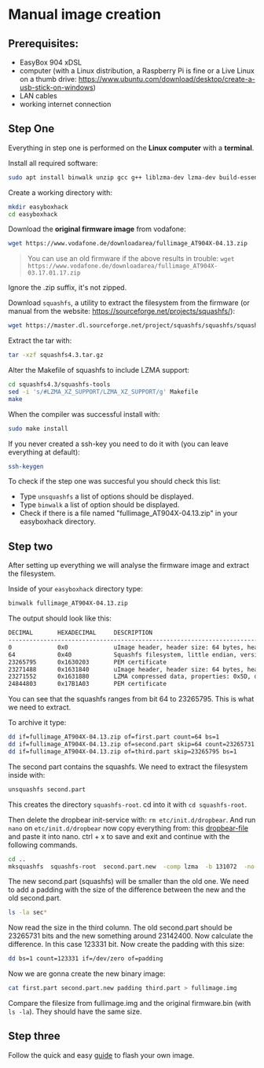 # Manual image creation

## Prerequisites:
- EasyBox 904 xDSL
- computer (with a Linux distribution, a Raspberry Pi is fine or a Live Linux on a thumb drive: https://www.ubuntu.com/download/desktop/create-a-usb-stick-on-windows)
- LAN cables
- working internet connection

## Step One

Everything in step one is performed on the **Linux computer** with a **terminal**.

Install all required software:
```bash
sudo apt install binwalk unzip gcc g++ liblzma-dev lzma-dev build-essential libtool automake
```

Create a working directory with:
```bash
mkdir easyboxhack
cd easyboxhack
```
Download the **original firmware image** from vodafone:
```bash
wget https://www.vodafone.de/downloadarea/fullimage_AT904X-04.13.zip
```

> You can use an old firmware if the above results in trouble: `wget https://www.vodafone.de/downloadarea/fullimage_AT904X-03.17.01.17.zip`

Ignore the .zip suffix, it's not zipped.

Download `squashfs`, a utility to extract the filesystem from the firmware (or manual from the website: https://sourceforge.net/projects/squashfs/):
```bash
wget https://master.dl.sourceforge.net/project/squashfs/squashfs/squashfs4.3/squashfs4.3.tar.gz
```
Extract the tar with:
```bash
tar -xzf squashfs4.3.tar.gz
```
Alter the Makefile of squashfs to include LZMA support:
```bash
cd squashfs4.3/squashfs-tools
sed -i 's/#LZMA_XZ_SUPPORT/LZMA_XZ_SUPPORT/g' Makefile
make
```
When the compiler was successful install with:
```bash
sudo make install
```
If you never created a ssh-key you need to do it with (you can leave everything at default):
```bash
ssh-keygen
```

To check if the step one was succesful you should check this list:

+ Type `unsquashfs` a list of options should be displayed.
+ Type `binwalk` a list of option should be displayed.
+ Check if there is a file named "fullimage_AT904X-04.13.zip" in your easyboxhack directory.


## Step two

After setting up everything we will analyse the firmware image and extract the filesystem.

Inside of your `easyboxhack` directory type:
```bash
binwalk fullimage_AT904X-04.13.zip
```
The output should look like this:
```bash
DECIMAL       HEXADECIMAL     DESCRIPTION
--------------------------------------------------------------------------------
0             0x0             uImage header, header size: 64 bytes, header CRC: 0x51AF5503, created: 2018-03-09 07:01:22, image size: 23265280 bytes, Data Address: 0x0, Entry Point: 0x0, data CRC: 0x552EDC4F, OS: Linux, CPU: MIPS, image type: Filesystem Image, compression type: lzma, image name: "LTQCPE RootFS"
64            0x40            Squashfs filesystem, little endian, version 4.0, compression:lzma, size: 23262920 bytes, 2892 inodes, blocksize: 131072 bytes, created: 2018-03-09 07:01:19
23265795      0x1630203       PEM certificate
23271488      0x1631840       uImage header, header size: 64 bytes, header CRC: 0x133D2257, created: 2018-03-09 07:00:58, image size: 1572800 bytes, Data Address: 0x80002000, Entry Point: 0x800061B0, data CRC: 0xC0DDC2D8, OS: Linux, CPU: MIPS, image type: OS Kernel Image, compression type: lzma, image name: "MIPS LTQCPE Linux-2.6.32.32"
23271552      0x1631880       LZMA compressed data, properties: 0x5D, dictionary size: 8388608 bytes, uncompressed size: 4617284 bytes
24844803      0x17B1A03       PEM certificate
```
You can see that the squashfs ranges from bit 64 to 23265795. This is what we need to extract.

To archive it type:
```bash
dd if=fullimage_AT904X-04.13.zip of=first.part count=64 bs=1
dd if=fullimage_AT904X-04.13.zip of=second.part skip=64 count=23265731 bs=1
dd if=fullimage_AT904X-04.13.zip of=third.part skip=23265795 bs=1
```
The second part contains the squashfs. We need to extract the filesystem inside with:
```bash
unsquashfs second.part
```
This creates the directory `squashfs-root`. cd into it with `cd squashfs-root`. 

Then delete the dropbear init-service with: `rm etc/init.d/dropbear`. And run `nano` on `etc/init.d/dropbear` now copy everything from: this [dropbear-file](https://raw.githubusercontent.com/majuss/easybox904/master/resources/dropbear.txt) and paste it into nano. ctrl + x to save and exit and continue with the following commands.
```bash
cd ..
mksquashfs  squashfs-root  second.part.new  -comp lzma  -b 131072  -no-xattrs  -all-root
```
The new second.part (squashfs) will be smaller than the old one. We need to add a padding with the size of the difference between the new and the old second.part.
```bash
ls -la sec*
```
Now read the size in the third column. The old second.part should be 23265731 bits and the new something around 23142400. Now calculate the difference. In this case 123331 bit. Now create the padding with this size:

```bash
dd bs=1 count=123331 if=/dev/zero of=padding
```
Now we are gonna create the new binary image:
```bash
cat first.part second.part.new padding third.part > fullimage.img
```

Compare the filesize from fullimage.img and the original firmware.bin (with `ls -la`). They should have the same size.

## Step three

Follow the quick and easy [guide](https://github.com/majuss/easybox904/blob/master/guides/simple.md) to flash your own image.